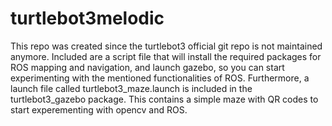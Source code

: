 # turtlebot3melodic
This repo was created since the turtlebot3 official git repo is not maintained anymore.
Included are a script file that will install the required packages for ROS mapping and navigation, and launch gazebo, so you can start experimenting with the mentioned functionalities of ROS.
Furthermore, a launch file called turtlebot3_maze.launch is included in the turtlebot3_gazebo package. This contains a simple maze with QR codes to start experementing with opencv and ROS.


